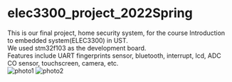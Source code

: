 # elec3300_project_2022Spring
This is our final project, home security system, for the course Introduction to embedded system(ELEC3300) in UST.\
We used stm32f103 as the development board.\
Features include UART fingerprints sensor, bluetooth, interrupt, lcd, ADC CO sensor, touchscreen, camera, etc.\
![photo1](https://user-images.githubusercontent.com/67202633/180489074-771cd7dd-9210-4b0d-999d-09633687ce1d.jpg)
![photo2](https://user-images.githubusercontent.com/67202633/180489088-44a3e246-004f-4ce3-8a46-5a36137ddc81.jpg)

